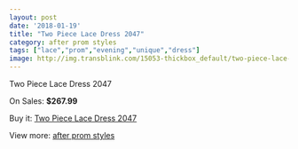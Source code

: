 ```yaml
---
layout: post
date: '2018-01-19'
title: "Two Piece Lace Dress 2047"
category: after prom styles
tags: ["lace","prom","evening","unique","dress"]
image: http://img.transblink.com/15053-thickbox_default/two-piece-lace-dress-2047.jpg
---
```

Two Piece Lace Dress 2047

On Sales: **$267.99**
<a href="https://www.transblink.com/en/after-prom-styles/4798-two-piece-lace-dress-2047.html"><amp-img layout="responsive" width="600" height="600" src="//img.transblink.com/15053-thickbox_default/two-piece-lace-dress-2047.jpg" alt="Two Piece Lace Dress 2047 0" /></a>
<a href="https://www.transblink.com/en/after-prom-styles/4798-two-piece-lace-dress-2047.html"><amp-img layout="responsive" width="600" height="600" src="//img.transblink.com/15055-thickbox_default/two-piece-lace-dress-2047.jpg" alt="Two Piece Lace Dress 2047 1" /></a>
<a href="https://www.transblink.com/en/after-prom-styles/4798-two-piece-lace-dress-2047.html"><amp-img layout="responsive" width="600" height="600" src="//img.transblink.com/15054-thickbox_default/two-piece-lace-dress-2047.jpg" alt="Two Piece Lace Dress 2047 2" /></a>

Buy it: [Two Piece Lace Dress 2047](https://www.transblink.com/en/after-prom-styles/4798-two-piece-lace-dress-2047.html "Two Piece Lace Dress 2047")

View more: [after prom styles](https://www.transblink.com/en/55-after-prom-styles "after prom styles")